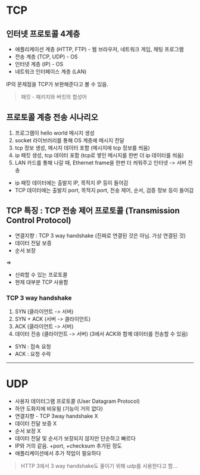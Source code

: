 # TCP
## 인터넷 프로토콜 4계층
- 애플리케이션 계층 (HTTP, FTP) - 웹 브라우저, 네트워크 게임, 채팅 프로그램
- 전송 계층 (TCP, UDP) - OS
- 인터넷 계층 (IP) - OS
- 네트워크 인터페이스 계층 (LAN)

IP의 문제점을 TCP가 보완해준다고 볼 수 있음.

> 패킷 - 패키지와 버킷의 합성어

## 프로토콜 계층 전송 시나리오
1. 프로그램이 hello world 메시지 생성
2. socket 라이브러리를 통해 OS 계층에 메시지 전달
3. tcp 정보 생성, 메시지 데이터 포함 (메시지에 tcp 정보를 씌움)
4. ip 패킷 생성, tcp 데이터 포함 (tcp로 쌓인 메시지를 한번 더 ip 데이터를 씌움)
5. LAN 카드를 통해 나갈 때, Ethernet frame을 한번 더 씌워주고 인터넷 -> 서버 전송

- ip 패킷 데이터에는 출발지 IP, 목적지 IP 등이 들어감
- TCP 데이터에는 출발지 port, 목적지 port, 전송 제어, 순서, 검증 정보 등이 들어감

## TCP 특징 : TCP 전송 제어 프로토콜 (Transmission Control Protocol)
- 연결지향 : TCP 3 way handshake (진짜로 연결된 것은 아님. 가상 연결된 것)
- 데이터 전달 보증
- 순서 보장

=>
- 신뢰할 수 있는 프로토콜
- 현재 대부분 TCP 사용함

### TCP 3 way handshake
1. SYN (클라이언트 -> 서버)
2. SYN + ACK (서버 -> 클라이언트)
3. ACK (클라이언트 -> 서버)
4. 데이터 전송 (클라이언트 -> 서버) (3에서 ACK와 함께 데이터를 전송할 수 있음)

- SYN : 접속 요청
- ACK : 요청 수락
---

# UDP
- 사용자 데이터그램 프로토콜 (User Datagram Protocol)
- 하얀 도화지에 비유됨 (기능이 거의 없다)
- 연결지향 - TCP 3way handshake X
- 데이터 전달 보증 X
- 순서 보장 X
- 데이터 전달 및 순서가 보장되지 않지만 단순하고 빠르다
- IP와 거의 같음. +port, +checksum 추가된 정도
- 애플리케이션에서 추가 작업이 필요하다
> HTTP 3에서 3 way handshake도 줄이기 위해 udp를 사용한다고 함...